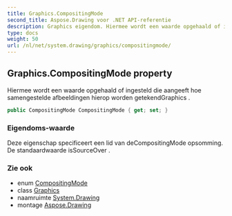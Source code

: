 ```yaml
---
title: Graphics.CompositingMode
second_title: Aspose.Drawing voor .NET API-referentie
description: Graphics eigendom. Hiermee wordt een waarde opgehaald of ingesteld die aangeeft hoe samengestelde afbeeldingen hierop worden getekendGraphics .
type: docs
weight: 50
url: /nl/net/system.drawing/graphics/compositingmode/
---
```

## Graphics.CompositingMode property

Hiermee wordt een waarde opgehaald of ingesteld die aangeeft hoe samengestelde afbeeldingen hierop worden getekendGraphics .

```csharp
public CompositingMode CompositingMode { get; set; }
```

### Eigendoms-waarde

Deze eigenschap specificeert een lid van deCompositingMode opsomming. De standaardwaarde isSourceOver .

### Zie ook

* enum [CompositingMode](../../../system.drawing.drawing2d/compositingmode/)
* class [Graphics](../)
* naamruimte [System.Drawing](../../graphics/)
* montage [Aspose.Drawing](../../../)


